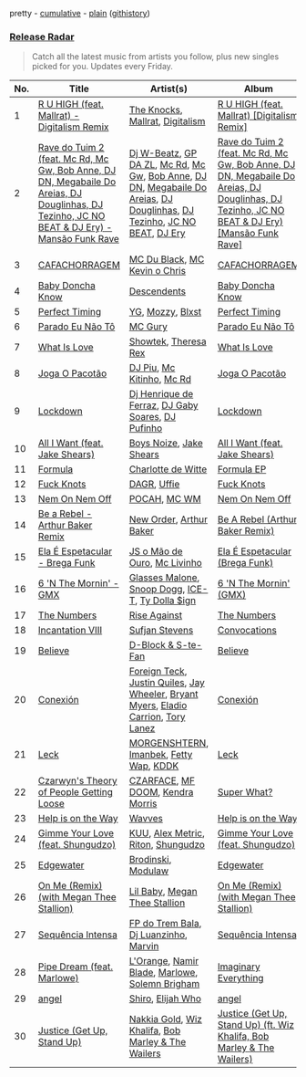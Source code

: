 pretty - [cumulative](https://github.com/nikolasrangel/spotify-playlist-archive/blob/master/playlists/cumulative/Release%20Radar.md) - [plain](https://github.com/nikolasrangel/spotify-playlist-archive/blob/master/playlists/plain/37i9dQZEVXbglbQ6bSs7m0) ([githistory](https://github.githistory.xyz/nikolasrangel/spotify-playlist-archive/blob/master/playlists/plain/37i9dQZEVXbglbQ6bSs7m0))

### [Release Radar](https://open.spotify.com/playlist/37i9dQZEVXbglbQ6bSs7m0)

> Catch all the latest music from artists you follow, plus new singles picked for you. Updates every Friday.

| No. | Title | Artist(s) | Album | Length |
|---|---|---|---|---|
| 1 | [R U HIGH (feat. Mallrat) - Digitalism Remix](https://open.spotify.com/track/18oEb251omRGoAbTvk5KEi) | [The Knocks](https://open.spotify.com/artist/2x7EATekOPhFGRx3syMGEC), [Mallrat](https://open.spotify.com/artist/4OSArit7O2Jaj4mgf3YN7A), [Digitalism](https://open.spotify.com/artist/2fBURuq7FrlH6z5F92mpOl) | [R U HIGH (feat. Mallrat) [Digitalism Remix]](https://open.spotify.com/album/3H5N3hocXA7rI6HJeLhEGK) | 5:59 |
| 2 | [Rave do Tuim 2 (feat. Mc Rd, Mc Gw, Bob Anne, DJ DN, Megabaile Do Areias, DJ Douglinhas, DJ Tezinho, JC NO BEAT & DJ Ery) - Mansão Funk Rave](https://open.spotify.com/track/252JUw4jhUFWQrh6T0Jnow) | [Dj W-Beatz](https://open.spotify.com/artist/1359cXd992MwCyGCgbPDcS), [GP DA ZL](https://open.spotify.com/artist/6ln5KMY2ugao3BVvJgzhq3), [Mc Rd](https://open.spotify.com/artist/6ugw7JCu0AG7txRcRAxU8d), [Mc Gw](https://open.spotify.com/artist/0f1IECbrVV952unZkzrsg2), [Bob Anne](https://open.spotify.com/artist/3e4C4kbsWQPOxZoUBBkhHN), [DJ DN](https://open.spotify.com/artist/5mBzms8INTkASOeSDLvwoe), [Megabaile Do Areias](https://open.spotify.com/artist/6EHs7rGH4jgLSNezIy9i3F), [DJ Douglinhas](https://open.spotify.com/artist/27CMmXxUH8UMkVGuFNFSOi), [DJ Tezinho](https://open.spotify.com/artist/1vQmEkUObXvubDjIJb4Urv), [JC NO BEAT](https://open.spotify.com/artist/1xglv0oUbyJaycWFhyec8U), [DJ Ery](https://open.spotify.com/artist/3fJhU7uVbc7ofhDXfBXJnS) | [Rave do Tuim 2 (feat. Mc Rd, Mc Gw, Bob Anne, DJ DN, Megabaile Do Areias, DJ Douglinhas, DJ Tezinho, JC NO BEAT & DJ Ery) [Mansão Funk Rave]](https://open.spotify.com/album/4n2RUIVKLlZhqo5XsnZMOz) | 2:30 |
| 3 | [CAFACHORRAGEM](https://open.spotify.com/track/0MPJ1ELwprgMpVG37wbnVg) | [MC Du Black](https://open.spotify.com/artist/6v4PBIzRAGaLp43LVureQc), [MC Kevin o Chris](https://open.spotify.com/artist/2UMj7NCbuqy1yUZmiSYGjJ) | [CAFACHORRAGEM](https://open.spotify.com/album/4Y5kQWMqJ7MoPkxPHg13pb) | 2:26 |
| 4 | [Baby Doncha Know](https://open.spotify.com/track/1fJXgomxf78TlFbhCn7GLf) | [Descendents](https://open.spotify.com/artist/1FGH4Bh7g9W6V4fUcKZWp5) | [Baby Doncha Know](https://open.spotify.com/album/2tnm0wnEIxAQ9jL5VS7p15) | 56 |
| 5 | [Perfect Timing](https://open.spotify.com/track/5RMuBon0mBTvWycelbJqaM) | [YG](https://open.spotify.com/artist/0A0FS04o6zMoto8OKPsDwY), [Mozzy](https://open.spotify.com/artist/4AA474G2hRfrHyGrfyDseO), [Blxst](https://open.spotify.com/artist/4qXC0i02bSFstECuXP2ZpL) | [Perfect Timing](https://open.spotify.com/album/5NTXHrTOCeNGPoAWYZlabY) | 3:16 |
| 6 | [Parado Eu Não Tô](https://open.spotify.com/track/26cX41RlseHbardU3Z6nBV) | [MC Gury](https://open.spotify.com/artist/6fOyYqdh6p0ZWLs9zUDoyt) | [Parado Eu Não Tô](https://open.spotify.com/album/3MZTUvj31QgVRKh2NzRy40) | 2:43 |
| 7 | [What Is Love](https://open.spotify.com/track/3Driy4jEeRBALPTrTI9dzb) | [Showtek](https://open.spotify.com/artist/3gk0OYeLFWYupGFRHqLSR7), [Theresa Rex](https://open.spotify.com/artist/6t9tbRO9Lv6Oq6xtVwfdrn) | [What Is Love](https://open.spotify.com/album/5xYQe5YVSRVGPqNrCy6dxz) | 2:54 |
| 8 | [Joga O Pacotão](https://open.spotify.com/track/07vBbuF5dN504mbV0fPnsN) | [DJ Piu](https://open.spotify.com/artist/1pJmGoAf22z9Yrp35lRFzI), [Mc Kitinho](https://open.spotify.com/artist/1d2PrJ5wELpihT8yrwH4mO), [Mc Rd](https://open.spotify.com/artist/6ugw7JCu0AG7txRcRAxU8d) | [Joga O Pacotão](https://open.spotify.com/album/4Wt2jCMSlX2Yf4CrgRRXDP) | 2:46 |
| 9 | [Lockdown](https://open.spotify.com/track/2HWNWLpjJGI8jS93eGnOQa) | [Dj Henrique de Ferraz](https://open.spotify.com/artist/5crFHCCb7j1zkIiIUpN2In), [DJ Gaby Soares](https://open.spotify.com/artist/3h79H3ySERLArVveyg0Urr), [DJ Pufinho](https://open.spotify.com/artist/0qX03yTb9GWo2950nCuwi6) | [Lockdown](https://open.spotify.com/album/0ST2qrheQbLjdXTZJlLQq8) | 2:27 |
| 10 | [All I Want (feat. Jake Shears)](https://open.spotify.com/track/1fBbFbUzqhCNkw9bbKN1eu) | [Boys Noize](https://open.spotify.com/artist/62k5LKMhymqlDNo2DWOvvv), [Jake Shears](https://open.spotify.com/artist/6prqlx3RqGdTYsXANXDCR1) | [All I Want (feat. Jake Shears)](https://open.spotify.com/album/1MOtGVSJ0h9TZfW0neuFwR) | 3:09 |
| 11 | [Formula](https://open.spotify.com/track/12JvJwsnOLlTnxJ1WGAbUO) | [Charlotte de Witte](https://open.spotify.com/artist/1lJhME1ZpzsEa5M0wW6Mso) | [Formula EP](https://open.spotify.com/album/0apCw1VDY8LhLH5YHfKOZ5) | 7:39 |
| 12 | [Fuck Knots](https://open.spotify.com/track/5nIvP12PUvStjTVruy8UP6) | [DAGR](https://open.spotify.com/artist/6jDxyPx376PtDCCWzo7OJi), [Uffie](https://open.spotify.com/artist/2s6lxOYvvCvzpHtd3VyuMj) | [Fuck Knots](https://open.spotify.com/album/3FkuHLXG1jFn6ssXaBZbYs) | 2:52 |
| 13 | [Nem On Nem Off](https://open.spotify.com/track/6bgZv4VkqjBIS2vawz3RsU) | [POCAH](https://open.spotify.com/artist/11iQCRz636WFdHj42qxAF6), [MC WM](https://open.spotify.com/artist/14D0I0RYqvIorkPL2EWoQh) | [Nem On Nem Off](https://open.spotify.com/album/1DUDX3Jz6dNvkYiWcgnKqS) | 2:34 |
| 14 | [Be a Rebel - Arthur Baker Remix](https://open.spotify.com/track/5RuJIOZiYXY5Oaqsmgat73) | [New Order](https://open.spotify.com/artist/0yNLKJebCb8Aueb54LYya3), [Arthur Baker](https://open.spotify.com/artist/5YzGCkGA6XEGKs2C9KRVKA) | [Be A Rebel (Arthur Baker Remix)](https://open.spotify.com/album/09pK6eZl1pdI75O3WumIHh) | 8:07 |
| 15 | [Ela É Espetacular - Brega Funk](https://open.spotify.com/track/1gEZFyswhh72N4UtEr6mtx) | [JS o Mão de Ouro](https://open.spotify.com/artist/7C7NNCiIFavKH6oDarjp0v), [Mc Livinho](https://open.spotify.com/artist/7me0S5Z40qVWj3gzyK8aC3) | [Ela É Espetacular (Brega Funk)](https://open.spotify.com/album/3vurwc5RP9nGUDmtwpDijg) | 2:38 |
| 16 | [6 'N The Mornin' - GMX](https://open.spotify.com/track/6x7rUP3iNJLDRO9wlTjo3U) | [Glasses Malone](https://open.spotify.com/artist/1TC1Dj7qy98gBriJdOgDMh), [Snoop Dogg](https://open.spotify.com/artist/7hJcb9fa4alzcOq3EaNPoG), [ICE-T](https://open.spotify.com/artist/1PqdWEuySIp65dGK7y96QZ), [Ty Dolla $ign](https://open.spotify.com/artist/7c0XG5cIJTrrAgEC3ULPiq) | [6 'N The Mornin' (GMX)](https://open.spotify.com/album/0osoSKfQNWcq2JpNU6kss3) | 3:03 |
| 17 | [The Numbers](https://open.spotify.com/track/4D6fc0M7FB0D8zar37LDRh) | [Rise Against](https://open.spotify.com/artist/6Wr3hh341P84m3EI8qdn9O) | [The Numbers](https://open.spotify.com/album/07JzTROu7C7BgonQVhdiDM) | 4:59 |
| 18 | [Incantation VIII](https://open.spotify.com/track/3mTchyO04zaA3VmPYjYY5S) | [Sufjan Stevens](https://open.spotify.com/artist/4MXUO7sVCaFgFjoTI5ox5c) | [Convocations](https://open.spotify.com/album/7y8FRE43dxXnLayeBPdC1g) | 2:55 |
| 19 | [Believe](https://open.spotify.com/track/16nZM3KlpTBqdS7qyRRKei) | [D-Block & S-te-Fan](https://open.spotify.com/artist/6L7a6wPGpvLtTwOsMLnF1z) | [Believe](https://open.spotify.com/album/0j99F2VgHy8u0cWXnqrlsO) | 3:48 |
| 20 | [Conexión](https://open.spotify.com/track/2fpKvUg9hxiKAOLuwfEdlJ) | [Foreign Teck](https://open.spotify.com/artist/12lHTAdc9T204lw5qPtasv), [Justin Quiles](https://open.spotify.com/artist/14zUHaJZo1mnYtn6IBRaRP), [Jay Wheeler](https://open.spotify.com/artist/2cPqdH7XMvwaBJEVjheH8g), [Bryant Myers](https://open.spotify.com/artist/6w9ToX5slZ4uIdmD17hJ3c), [Eladio Carrion](https://open.spotify.com/artist/5XJDexmWFLWOkjOEjOVX3e), [Tory Lanez](https://open.spotify.com/artist/2jku7tDXc6XoB6MO2hFuqg) | [Conexión](https://open.spotify.com/album/34PIyfPDn9rSsFZmEGEvWe) | 4:48 |
| 21 | [Leck](https://open.spotify.com/track/74k6kJ0lC4gocGJSbxyeZE) | [MORGENSHTERN](https://open.spotify.com/artist/0XNKQFs2Ewb3y0VsFUFc5l), [Imanbek](https://open.spotify.com/artist/5rGrDvrLOV2VV8SCFVGWlj), [Fetty Wap](https://open.spotify.com/artist/6PXS4YHDkKvl1wkIl4V8DL), [KDDK](https://open.spotify.com/artist/1793RNBnWXkl6iRbT196Nk) | [Leck](https://open.spotify.com/album/1XEfvFM89XP9Pclx0Gdyjt) | 2:31 |
| 22 | [Czarwyn's Theory of People Getting Loose](https://open.spotify.com/track/593RozgFGLHBsPBNWmCpZ8) | [CZARFACE](https://open.spotify.com/artist/4John8fJ3LKqFho0pselVr), [MF DOOM](https://open.spotify.com/artist/2pAWfrd7WFF3XhVt9GooDL), [Kendra Morris](https://open.spotify.com/artist/7rtM2wPKQlFpsm0C4qJlDk) | [Super What?](https://open.spotify.com/album/4odeNH2Qe9DAxT3sC1qq9p) | 3:16 |
| 23 | [Help is on the Way](https://open.spotify.com/track/4FoCpXl5yqDFs3kHMwYxx2) | [Wavves](https://open.spotify.com/artist/6bUJpbekaIlq2fT5FMV2mQ) | [Help is on the Way](https://open.spotify.com/album/1P3wleSfARt1BjyrHugWLB) | 3:23 |
| 24 | [Gimme Your Love (feat. Shungudzo)](https://open.spotify.com/track/25tIsKY2j5IsL50oxBEKad) | [KUU](https://open.spotify.com/artist/6TGsaPbyXTM7FAeHi68yp7), [Alex Metric](https://open.spotify.com/artist/6RDNTAgm2s6ae71nXWGnJD), [Riton](https://open.spotify.com/artist/7i9j813KFoSBMldGqlh2Z1), [Shungudzo](https://open.spotify.com/artist/1zC5fndU0aEvINmBra2M3T) | [Gimme Your Love (feat. Shungudzo)](https://open.spotify.com/album/5nHFVj6Y2VsNWuC5Bjct8O) | 4:03 |
| 25 | [Edgewater](https://open.spotify.com/track/6uW0QWaVvceKUn7nnQASME) | [Brodinski](https://open.spotify.com/artist/0ZurilbRp6KwW6dpaw4pEK), [Modulaw](https://open.spotify.com/artist/5ACt4ZNWxucnrWD2dptwER) | [Edgewater](https://open.spotify.com/album/6ssGbv2OXb1JllZ6Wub2Gl) | 2:26 |
| 26 | [On Me (Remix) (with Megan Thee Stallion)](https://open.spotify.com/track/589jILaMtVqRiVxubmnLiF) | [Lil Baby](https://open.spotify.com/artist/5f7VJjfbwm532GiveGC0ZK), [Megan Thee Stallion](https://open.spotify.com/artist/181bsRPaVXVlUKXrxwZfHK) | [On Me (Remix) (with Megan Thee Stallion)](https://open.spotify.com/album/0Qta1EXfjfRgjE74XYEFta) | 2:15 |
| 27 | [Sequência Intensa](https://open.spotify.com/track/2fWDLgCgSKfjIUmQARBtBB) | [FP do Trem Bala](https://open.spotify.com/artist/5hPHLE5ssifxHX5bhK8iXR), [Dj Luanzinho](https://open.spotify.com/artist/6rt4nkW5scQlr4n8opqEKp), [Marvin](https://open.spotify.com/artist/2eZo9QaElCGetkocbfVcwY) | [Sequência Intensa](https://open.spotify.com/album/45V3ktIgC93zb4fIIfYeDz) | 2:27 |
| 28 | [Pipe Dream (feat. Marlowe)](https://open.spotify.com/track/6Bbu9jEWkJhVWmsfWSD8BH) | [L'Orange](https://open.spotify.com/artist/5kJsAiwFWEaNRPwvtkjnXz), [Namir Blade](https://open.spotify.com/artist/20IovKhpCSEdFWkcahqM09), [Marlowe](https://open.spotify.com/artist/6RhsbxbsDk5ypSXFkS41J4), [Solemn Brigham](https://open.spotify.com/artist/75vP2W1S1HhYmpi5cL14Oz) | [Imaginary Everything](https://open.spotify.com/album/3ZaUQl9WH09ScKMjT8Jb9I) | 3:14 |
| 29 | [angel](https://open.spotify.com/track/3GjsCQxNl0MPcvuQf8zBoC) | [Shiro](https://open.spotify.com/artist/1udlYKXZJPJW9zFMz6deuj), [Elijah Who](https://open.spotify.com/artist/2b0aKuno01NxPWVCUVIEc8) | [angel](https://open.spotify.com/album/5ncqtIeUrPuAE51tZFcSRH) | 3:16 |
| 30 | [Justice (Get Up, Stand Up)](https://open.spotify.com/track/0vSNrXPYNh0o7HdSLgsdIY) | [Nakkia Gold](https://open.spotify.com/artist/2kPJ3uWBBRjfh0dZNEW7ET), [Wiz Khalifa](https://open.spotify.com/artist/137W8MRPWKqSmrBGDBFSop), [Bob Marley & The Wailers](https://open.spotify.com/artist/2QsynagSdAqZj3U9HgDzjD) | [Justice (Get Up, Stand Up) (ft. Wiz Khalifa, Bob Marley & The Wailers)](https://open.spotify.com/album/0zZhdEIwCXO6hQqIZWxWuC) | 3:18 |